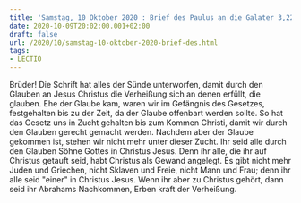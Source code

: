 ```yaml
---
title: 'Samstag, 10 Oktober 2020 : Brief des Paulus an die Galater 3,22-29.'
date: 2020-10-09T20:02:00.001+02:00
draft: false
url: /2020/10/samstag-10-oktober-2020-brief-des.html
tags: 
- LECTIO
---
```


Brüder! Die Schrift hat alles der Sünde unterworfen, damit durch den Glauben an Jesus Christus die Verheißung sich an denen erfüllt, die glauben. Ehe der Glaube kam, waren wir im Gefängnis des Gesetzes, festgehalten bis zu der Zeit, da der Glaube offenbart werden sollte. So hat das Gesetz uns in Zucht gehalten bis zum Kommen Christi, damit wir durch den Glauben gerecht gemacht werden. Nachdem aber der Glaube gekommen ist, stehen wir nicht mehr unter dieser Zucht. Ihr seid alle durch den Glauben Söhne Gottes in Christus Jesus. Denn ihr alle, die ihr auf Christus getauft seid, habt Christus als Gewand angelegt. Es gibt nicht mehr Juden und Griechen, nicht Sklaven und Freie, nicht Mann und Frau; denn ihr alle seid "einer" in Christus Jesus. Wenn ihr aber zu Christus gehört, dann seid ihr Abrahams Nachkommen, Erben kraft der Verheißung.
